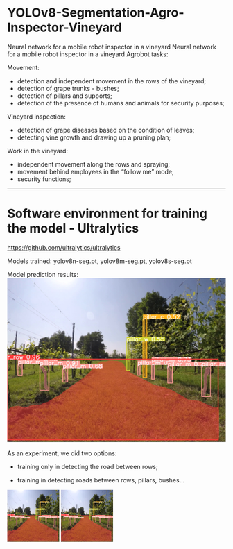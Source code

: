 # YOLOv8-Segmentation-Agro-Inspector-Vineyard
Neural network for a mobile robot inspector in a vineyard
Neural network for a mobile robot inspector in a vineyard
Agrobot tasks:

Movement:
- detection and independent movement in the rows of the vineyard;
- detection of grape trunks - bushes;
- detection of pillars and supports;
- detection of the presence of humans and animals for security purposes;

Vineyard inspection:
- detection of grape diseases based on the condition of leaves;
- detecting vine growth and drawing up a pruning plan;

Work in the vineyard:
- independent movement along the rows and spraying;
- movement behind employees in the “follow me” mode;
- security functions;

------------------------------------------------
# Software environment for training the model - Ultralytics
https://github.com/ultralytics/ultralytics

Models trained: yolov8n-seg.pt, yolov8m-seg.pt, yolov8s-seg.pt

Model prediction results:
![Иллюстрация к проекту](https://github.com/vaavdeev/YOLOv8-Segmentation-Agro-Inspector-Vineyard/blob/main/images/Vineyard_7.jpg)

As an experiment, we did two options:
- training only in detecting the road between rows;
- training in detecting roads between rows, pillars, bushes...

  <html>

 <body>
  <p>
<img src="images/Vineyard_7.jpg" alt="Фотография 1" width="120" height="120">
    <img src="images/Vineyard_7.jpg" alt="Фотография 2" width="120" height="120">

  </p>
 </body>
</html>
